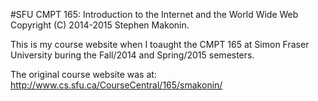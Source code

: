 #SFU CMPT 165: Introduction to the Internet and the World Wide Web
Copyright (C) 2014-2015 Stephen Makonin.

This is my course website when I toaught the CMPT 165 at Simon Fraser University buring the Fall/2014 and Spring/2015 semesters.

The original course website was at: http://www.cs.sfu.ca/CourseCentral/165/smakonin/
